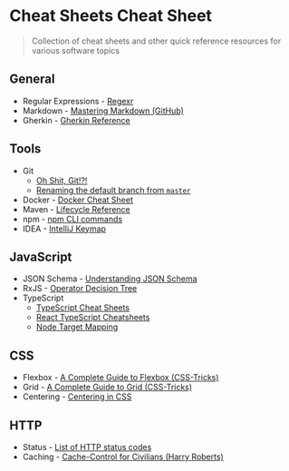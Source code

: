 # Cheat Sheets Cheat Sheet

> Collection of cheat sheets and other quick reference resources for various software topics

## General

- Regular Expressions - [Regexr](https://regexr.com/)
- Markdown - [Mastering Markdown (GitHub)](https://guides.github.com/features/mastering-markdown/)
- Gherkin - [Gherkin Reference](https://cucumber.io/docs/gherkin/reference/)

## Tools

- Git
  - [Oh Shit, Git!?!](https://ohshitgit.com/)
  - [Renaming the default branch from `master`](https://github.com/github/renaming)
- Docker - [Docker Cheat Sheet](https://github.com/wsargent/docker-cheat-sheet)
- Maven - [Lifecycle Reference](https://maven.apache.org/guides/introduction/introduction-to-the-lifecycle.html#Lifecycle_Reference)
- npm - [npm CLI commands](https://docs.npmjs.com/cli-documentation/cli)
- IDEA - [IntelliJ Keymap](https://resources.jetbrains.com/storage/products/intellij-idea/docs/IntelliJIDEA_ReferenceCard.pdf)

## JavaScript

- JSON Schema - [Understanding JSON Schema](https://json-schema.org/understanding-json-schema/index.html)
- RxJS - [Operator Decision Tree](https://rxjs-dev.firebaseapp.com/operator-decision-tree)
- TypeScript
  - [TypeScript Cheat Sheets](https://www.typescriptlang.org/cheatsheets)
  - [React TypeScript Cheatsheets](https://react-typescript-cheatsheet.netlify.app/)
  - [Node Target Mapping](https://github.com/microsoft/TypeScript/wiki/Node-Target-Mapping)

## CSS

- Flexbox - [A Complete Guide to Flexbox (CSS-Tricks)](https://css-tricks.com/snippets/css/a-guide-to-flexbox/)
- Grid - [A Complete Guide to Grid (CSS-Tricks)](https://css-tricks.com/snippets/css/complete-guide-grid/)
- Centering - [Centering in CSS](https://ishadeed.com/article/learn-css-centering/)

## HTTP

- Status - [List of HTTP status codes](https://en.wikipedia.org/wiki/List_of_HTTP_status_codes)
- Caching - [Cache-Control for Civilians (Harry Roberts)](https://csswizardry.com/2019/03/cache-control-for-civilians/)
